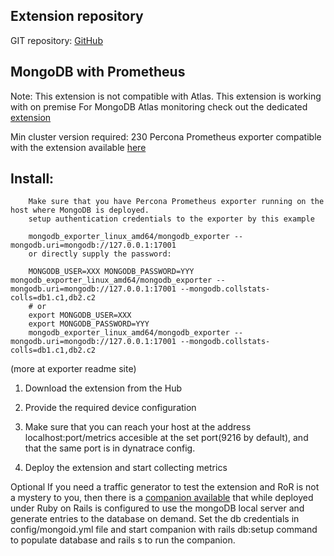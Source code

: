 ## Extension repository

GIT repository: 
[GitHub](https://github.com/dynatrace-extensions/mongodb.mongodb)

## MongoDB with Prometheus 
Note: This extension is not compatible with Atlas. This extension is working with on premise 
For MongoDB Atlas monitoring check out the dedicated [extension](https://www.dynatrace.com/hub/detail/mongodb-atlas/)

Min cluster version required: 230
Percona Prometheus exporter compatible with the extension available [here](https://github.com/percona/mongodb_exporter)

## Install: 
```
	Make sure that you have Percona Prometheus exporter running on the host where MongoDB is deployed.
	setup authentication credentials to the exporter by this example

	mongodb_exporter_linux_amd64/mongodb_exporter --mongodb.uri=mongodb://127.0.0.1:17001
	or directly supply the password:

	MONGODB_USER=XXX MONGODB_PASSWORD=YYY mongodb_exporter_linux_amd64/mongodb_exporter --mongodb.uri=mongodb://127.0.0.1:17001 --mongodb.collstats-colls=db1.c1,db2.c2
	# or
	export MONGODB_USER=XXX
	export MONGODB_PASSWORD=YYY
	mongodb_exporter_linux_amd64/mongodb_exporter --mongodb.uri=mongodb://127.0.0.1:17001 --mongodb.collstats-colls=db1.c1,db2.c2
```
(more at exporter readme site)

1. Download the extension from the Hub

2. Provide the required device configuration

3. Make sure that you can reach your host at the address
localhost:port/metrics 
accesible at the set port(9216 by default), and that the same port is in dynatrace config.

4. Deploy the extension and start collecting metrics

Optional
	If you need a traffic generator to test the extension and RoR is not a mystery to you, 
	then there is a [companion available](https://github.com/dynatrace-extensions/mongodb.mongodb/tree/main/companion/traffiGen-MongoDB)
	that while deployed under Ruby on Rails is configured to use the mongoDB local server and generate entries to the database on demand.
	Set the db credentials in config/mongoid.yml file and start companion with 
	rails db:setup 
	command to populate database and 
	rails s 
	to run the companion.
